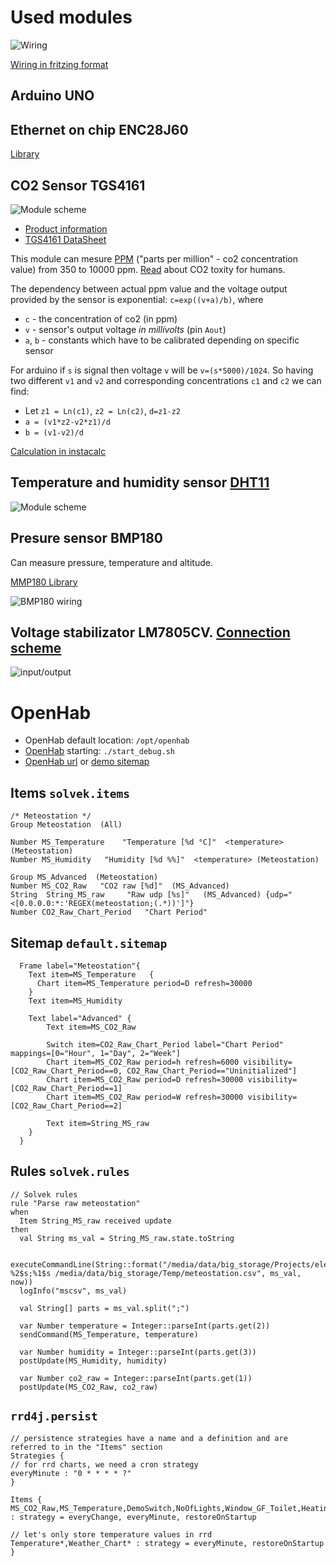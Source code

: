 # Used modules

![Wiring](Meteostation_schem.png)

[Wiring in fritzing format](Meteostation.fzz)

## Arduino UNO

##  Ethernet on chip ENC28J60

[Library](https://github.com/jcw/ethercard)

## CO2 Sensor TGS4161

![Module scheme](TGS4161.jpg)

 * [Product information](tgs4161.pdf)
 * [TGS4161 DataSheet](TGS4161Dtl.pdf)

 This module can mesure [PPM](https://en.wikipedia.org/wiki/Parts-per_notation#ppm) ("parts per million" - co2 concentration value) from 350 to 10000 ppm. [Read](https://en.wikipedia.org/wiki/Carbon_dioxide#Toxicity) about CO2 toxity for humans.

 The dependency between actual ppm value and the voltage output provided by the sensor is exponential: `c=exp((v+a)/b)`, where

  * `c` - the concentration of co2 (in ppm)
  * `v` - sensor's output voltage *in millivolts* (pin `Aout`)
  * `a`, `b` - constants which have to be calibrated depending on specific sensor

  For arduino if `s` is signal then voltage `v` will be `v=(s*5000)/1024`. So having two different `v1` and `v2` and corresponding concentrations `c1` and `c2` we can find:

   * Let `z1 = Ln(c1)`, `z2 = Ln(c2)`, `d=z1-z2`
   * `a = (v1*z2-v2*z1)/d`
   * `b = (v1-v2)/d`

   [Calculation in instacalc](http://instacalc.com/40408)

## Temperature and humidity sensor [DHT11](http://playground.arduino.cc/Main/DHT11Lib)

![Module scheme](dht11.jpg)

## Presure sensor BMP180
Can measure pressure, temperature and altitude.

[MMP180 Library](https://github.com/sparkfun/BMP180_Breakout_Arduino_Library)

![BMP180 wiring](BMP180_pin_arduino.png)

## Voltage stabilizator LM7805CV. [Connection scheme](http://www.ruselectronic.com/news/stabilizatory-naprjazhjenija/)

![input/output](lm7805.jpg)

# OpenHab

 * OpenHab default location: `/opt/openhab`
 * [OpenHab](http://www.openhab.org/getting-started/) starting: `./start_debug.sh`
 * [OpenHab url](http://localhost:8080) or [demo sitemap](http://localhost:8080/openhab.app?sitemap=demo)

## Items `solvek.items`

```
/* Meteostation */
Group Meteostation  (All)

Number MS_Temperature    "Temperature [%d °C]"  <temperature> (Meteostation)
Number MS_Humidity   "Humidity [%d %%]"  <temperature> (Meteostation)

Group MS_Advanced  (Meteostation)
Number MS_CO2_Raw   "CO2 raw [%d]"  (MS_Advanced)
String  String_MS_raw     "Raw udp [%s]"   (MS_Advanced) {udp="<[0.0.0.0:*:'REGEX(meteostation;(.*))']"}
Number CO2_Raw_Chart_Period   "Chart Period"
```

## Sitemap `default.sitemap`

```
  Frame label="Meteostation"{
    Text item=MS_Temperature   {
      Chart item=MS_Temperature period=D refresh=30000
    }
    Text item=MS_Humidity

    Text label="Advanced" {
        Text item=MS_CO2_Raw

        Switch item=CO2_Raw_Chart_Period label="Chart Period" mappings=[0="Hour", 1="Day", 2="Week"]
        Chart item=MS_CO2_Raw period=h refresh=6000 visibility=[CO2_Raw_Chart_Period==0, CO2_Raw_Chart_Period=="Uninitialized"]
        Chart item=MS_CO2_Raw period=D refresh=30000 visibility=[CO2_Raw_Chart_Period==1]
        Chart item=MS_CO2_Raw period=W refresh=30000 visibility=[CO2_Raw_Chart_Period==2]

        Text item=String_MS_raw
    }
  }
  ```

## Rules `solvek.rules`

```
// Solvek rules
rule "Parse raw meteostation"
when
  Item String_MS_raw received update
then
  val String ms_val = String_MS_raw.state.toString

  executeCommandLine(String::format("/media/data/big_storage/Projects/electronics/co2/append.sh %2$s;%1$s /media/data/big_storage/Temp/meteostation.csv", ms_val, now))
  logInfo("mscsv", ms_val)

  val String[] parts = ms_val.split(";")

  var Number temperature = Integer::parseInt(parts.get(2))
  sendCommand(MS_Temperature, temperature)

  var Number humidity = Integer::parseInt(parts.get(3))
  postUpdate(MS_Humidity, humidity)

  var Number co2_raw = Integer::parseInt(parts.get(1))
  postUpdate(MS_CO2_Raw, co2_raw)
  ```

## `rrd4j.persist`

  ```
  // persistence strategies have a name and a definition and are referred to in the "Items" section
Strategies {
  // for rrd charts, we need a cron strategy
  everyMinute : "0 * * * * ?"
}

Items {
  MS_CO2_Raw,MS_Temperature,DemoSwitch,NoOfLights,Window_GF_Toilet,Heating* : strategy = everyChange, everyMinute, restoreOnStartup

  // let's only store temperature values in rrd
  Temperature*,Weather_Chart* : strategy = everyMinute, restoreOnStartup
}
```
